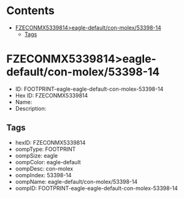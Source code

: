 



Contents
========

* [FZECONMX5339814>eagle-default/con-molex/53398-14](#fzeconmx5339814eagle-defaultcon-molex53398-14)
	* [Tags](#tags)

# FZECONMX5339814>eagle-default/con-molex/53398-14

- ID: FOOTPRINT-eagle-eagle-default-con-molex-53398-14
- Hex ID: FZECONMX5339814
- Name: 
- Description: 

## Tags

- hexID: FZECONMX5339814
- oompType: FOOTPRINT
- oompSize: eagle
- oompColor: eagle-default
- oompDesc: con-molex
- oompIndex: 53398-14
- oompName: eagle-default/con-molex/53398-14
- oompID: FOOTPRINT-eagle-eagle-default-con-molex-53398-14
